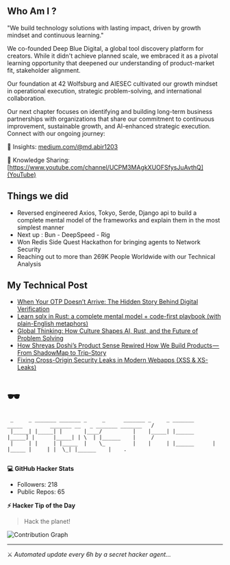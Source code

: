 ## Who Am I ? 

"We build technology solutions with lasting impact, driven by growth mindset and continuous learning."

We co-founded Deep Blue Digital, a global tool discovery platform for creators. While it didn't achieve planned scale, we embraced it as a pivotal learning opportunity that deepened our understanding of product-market fit, stakeholder alignment.

Our foundation at 42 Wolfsburg and AIESEC cultivated our growth mindset in operational execution, strategic problem-solving, and international collaboration.

Our next chapter focuses on identifying and building long-term business partnerships with organizations that share our commitment to continuous improvement, sustainable growth, and AI-enhanced strategic execution.
Connect with our ongoing journey:

📖 Insights: [medium.com/@md.abir1203](Medium)

🎥 Knowledge Sharing: [https://www.youtube.com/channel/UCPM3MAgkXUOFSfysJuAvthQ](YouTube)


## Things we did 

- Reversed engineered Axios, Tokyo, Serde, Django api to build a complete mental model of the frameworks and explain them in the most simplest manner
- Next up : Bun - DeepSpeed - Rig
- Won Redis Side Quest Hackathon for bringing agents to Network Security
- Reaching out to more than 269K People Worldwide with our Technical Analysis


## My Technical Post 

<!-- BLOG-POST-LIST:START -->
- [When Your OTP Doesn’t Arrive: The Hidden Story Behind Digital Verification](https://medium.com/@md.abir1203/when-your-otp-doesnt-arrive-the-hidden-story-behind-digital-verification-20bf8e6b14b4?source=rss-b62bf3bb75c7------2)
- [Learn sqlx in Rust: a complete mental model + code-first playbook &lpar;with plain-English metaphors&rpar;](https://medium.com/@md.abir1203/learn-sqlx-in-rust-a-complete-mental-model-code-first-playbook-with-plain-english-metaphors-0ecf17effbf0?source=rss-b62bf3bb75c7------2)
- [Global Thinking: How Culture Shapes AI, Rust, and the Future of Problem Solving](https://medium.com/@md.abir1203/global-thinking-how-culture-shapes-ai-rust-and-the-future-of-problem-solving-ce89fb0d6b52?source=rss-b62bf3bb75c7------2)
- [How Shreyas Doshi’s Product Sense Rewired How We Build Products — From ShadowMap to Trip-Story](https://medium.com/@md.abir1203/how-shreyas-doshis-product-sense-rewired-how-we-build-products-from-shadowmap-to-trip-story-0e5929c6f925?source=rss-b62bf3bb75c7------2)
- [Fixing Cross-Origin Security Leaks in Modern Webapps &lpar;XSS &amp; XS-Leaks&rpar;](https://levelup.gitconnected.com/fixing-cross-origin-security-leaks-in-modern-webapps-xss-xs-leaks-6d13bb173488?source=rss-b62bf3bb75c7------2)
<!-- BLOG-POST-LIST:END -->

# 🕶️ 

```
 _     _ _______ _______ _     _      _______ _     _ _______       _____         _______ __   _ _______ _______   /
 |_____| |_____| |       |____/          |    |_____| |______      |_____] |      |_____| | \  | |______    |     / 
 |     | |     | |_____  |    \_         |    |     | |______      |       |_____ |     | |  \_| |______    |    .  
                                                                                                                    
```

**💻 GitHub Hacker Stats**
- Followers: 218
- Public Repos: 65

**⚡ Hacker Tip of the Day**  
> Hack the planet!

![Contribution Graph](https://github-readme-activity-graph.vercel.app/graph?username=mdabir1203&theme=tokyo-night)

---
⚔️ *Automated update every 6h by a secret hacker agent...*
